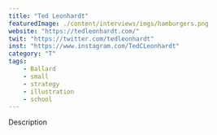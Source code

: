 ```yaml
---
title: "Ted Leonhardt"
featuredImage: ./content/interviews/imgs/hamburgers.png
website: "https://tedleonhardt.com/"
twit: "https://twitter.com/tedleonhardt"
inst: "https://www.instagram.com/TedCLeonhardt"
category: "T"
tags:
    - Ballard
    - small
    - strategy
    - illustration
    - school
---
```


Description
